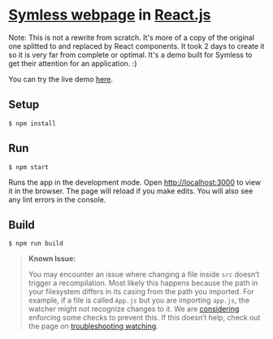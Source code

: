 # [Symless webpage](http://symless.com/) in [React.js](https://facebook.github.io/react/)

Note: This is not a rewrite from scratch. It's more of a copy of the original one splitted to and replaced by React components. It took 2 days to create it so it is very far from complete or optimal. It's a demo built for Symless to get their attention for an application. :)

You can try the live demo [here](https://symless-react.github.io).

## Setup

    $ npm install

## Run

    $ npm start

Runs the app in the development mode. Open [http://localhost:3000](http://localhost:3000) to view it in the browser. The page will reload if you make edits. You will also see any lint errors in the console.

## Build

    $ npm run build

>**Known Issue:**
>
>You may encounter an issue where changing a file inside `src` doesn’t trigger a recompilation. Most likely this happens because the path in your filesystem differs in its casing from the path you imported. For example, if a file is called `App.js` but you are importing `app.js`, the watcher might not recognize changes to it. We are [considering](https://github.com/facebookincubator/create-react-app/issues/240) enforcing some checks to prevent this. If this doesn’t help, check out the page on [troubleshooting watching](https://webpack.github.io/docs/troubleshooting.html#watching).
